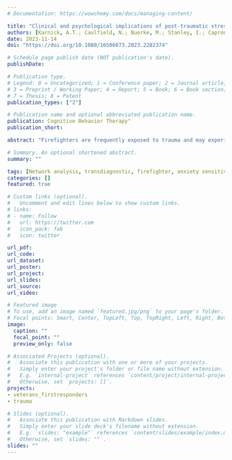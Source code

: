 ```yaml
---
# Documentation: https://wowchemy.com/docs/managing-content/

title: "Clinical and psychological implications of post-traumatic stress in firefighters: a moderated network study"
authors: [Karnick, A.T.; Caulfield, N.; Buerke, M.; Stanley, I.; Capron, D.W.; Vujanovic, A.]
date: 2023-11-14
doi: "https://doi.org/10.1080/16506073.2023.2282374"

# Schedule page publish date (NOT publication's date).
publishDate: 

# Publication type.
# Legend: 0 = Uncategorized; 1 = Conference paper; 2 = Journal article;
# 3 = Preprint / Working Paper; 4 = Report; 5 = Book; 6 = Book section;
# 7 = Thesis; 8 = Patent
publication_types: ["2"]

# Publication name and optional abbreviated publication name.
publication: Cognitive Behavior Therapy"
publication_short:

abstract: "Firefighters are frequently exposed to trauma and may experience a unique symptom presentation of post-traumatic stress. Prior research has identified stronger associations between certain post-traumatic stress symptoms (e.g. detachment, intrusions, physiological reactivity) using network analysis. However, little is known about the effects of symptom severity and emergency work-related trauma on symptom networks. The present study probed the network structure of post-traumatic stress symptoms in trauma-exposed firefighters (N = 871) to model the dynamic interactions of psychological symptoms. We developed a network of post-traumatic stress symptoms and a network of post-traumatic stress with clinical covariates and used moderated network modelling to assess the effects of having PTSD and experiencing work-related trauma on the networks. We identified high edge correlations between several nodes (e.g. startle/hypervigilance, internal/external cue avoidance, detachment/lack of interest) and high centrality of detachment, external cue avoidance, and flashbacks. Additionally, having PTSD moderated positive network associations between risk-taking and suicidality and between distorted blame and post-traumatic cognitions. Work-related trauma moderated negative associations between appetite gain and loss and appetite loss and suicidality. Findings suggest that targeting specific symptoms of detachment, external cue avoidance, and flashbacks could allow for the development of effective trauma-informed interventions for these populations."

# Summary. An optional shortened abstract.
summary: ""

tags: [Network analysis, transdiagnostic, firefighter, anxiety sensitivity, trauma, post-traumatic stress]
categories: []
featured: true

# Custom links (optional).
#   Uncomment and edit lines below to show custom links.
# links:
# - name: Follow
#   url: https://twitter.com
#   icon_pack: fab
#   icon: twitter

url_pdf: 
url_code:
url_dataset:
url_poster:
url_project:
url_slides:
url_source:
url_video:

# Featured image
# To use, add an image named `featured.jpg/png` to your page's folder. 
# Focal points: Smart, Center, TopLeft, Top, TopRight, Left, Right, BottomLeft, Bottom, BottomRight.
image:
  caption: ""
  focal_point: ""
  preview_only: false

# Associated Projects (optional).
#   Associate this publication with one or more of your projects.
#   Simply enter your project's folder or file name without extension.
#   E.g. `internal-project` references `content/project/internal-project/index.md`.
#   Otherwise, set `projects: []`.
projects:
- veterans_firstresponders
- trauma

# Slides (optional).
#   Associate this publication with Markdown slides.
#   Simply enter your slide deck's filename without extension.
#   E.g. `slides: "example"` references `content/slides/example/index.md`.
#   Otherwise, set `slides: ""`.
slides: ""
---
```

